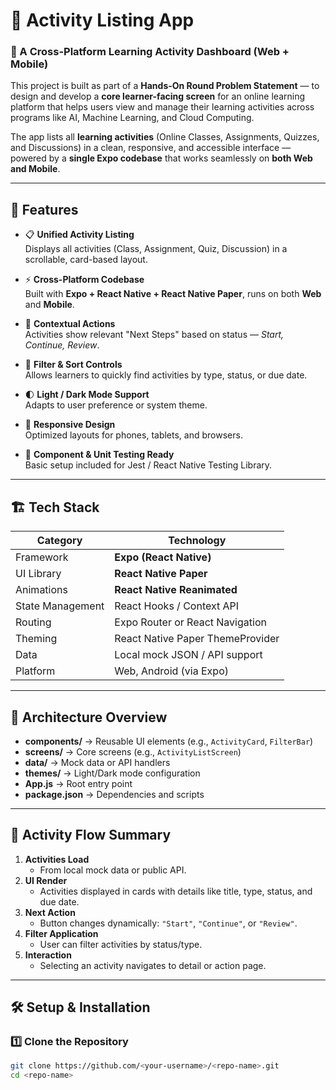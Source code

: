 # 🧭 Activity Listing App

### 📱 A Cross-Platform Learning Activity Dashboard (Web + Mobile)

This project is built as part of a **Hands-On Round Problem Statement** — to design and develop a **core learner-facing screen** for an online learning platform that helps users view and manage their learning activities across programs like AI, Machine Learning, and Cloud Computing.

The app lists all **learning activities** (Online Classes, Assignments, Quizzes, and Discussions) in a clean, responsive, and accessible interface — powered by a **single Expo codebase** that works seamlessly on **both Web and Mobile**.

---

## 🚀 Features

- 📋 **Unified Activity Listing**  
  Displays all activities (Class, Assignment, Quiz, Discussion) in a scrollable, card-based layout.

- ⚡ **Cross-Platform Codebase**  
  Built with **Expo + React Native + React Native Paper**, runs on both **Web** and **Mobile**.

- 🧭 **Contextual Actions**  
  Activities show relevant "Next Steps" based on status — *Start, Continue, Review*.

- 🧩 **Filter & Sort Controls**  
  Allows learners to quickly find activities by type, status, or due date.

- 🌓 **Light / Dark Mode Support**  
  Adapts to user preference or system theme.

- 📱 **Responsive Design**  
  Optimized layouts for phones, tablets, and browsers.

- 🧪 **Component & Unit Testing Ready**  
  Basic setup included for Jest / React Native Testing Library.

---

## 🏗️ Tech Stack

| Category | Technology |
|-----------|-------------|
| Framework | **Expo (React Native)** |
| UI Library | **React Native Paper** |
| Animations | **React Native Reanimated** |
| State Management | React Hooks / Context API |
| Routing | Expo Router or React Navigation |
| Theming | React Native Paper ThemeProvider |
| Data | Local mock JSON / API support |
| Platform | Web, Android (via Expo) |

---

## 🧠 Architecture Overview

- **components/** → Reusable UI elements (e.g., `ActivityCard`, `FilterBar`)  
- **screens/** → Core screens (e.g., `ActivityListScreen`)  
- **data/** → Mock data or API handlers  
- **themes/** → Light/Dark mode configuration  
- **App.js** → Root entry point  
- **package.json** → Dependencies and scripts  

---

## 🧩 Activity Flow Summary

1. **Activities Load**
   - From local mock data or public API.  
2. **UI Render**
   - Activities displayed in cards with details like title, type, status, and due date.  
3. **Next Action**
   - Button changes dynamically: `"Start"`, `"Continue"`, or `"Review"`.  
4. **Filter Application**
   - User can filter activities by status/type.  
5. **Interaction**
   - Selecting an activity navigates to detail or action page.

---

## 🛠️ Setup & Installation

### 1️⃣ Clone the Repository
```bash
git clone https://github.com/<your-username>/<repo-name>.git
cd <repo-name>

